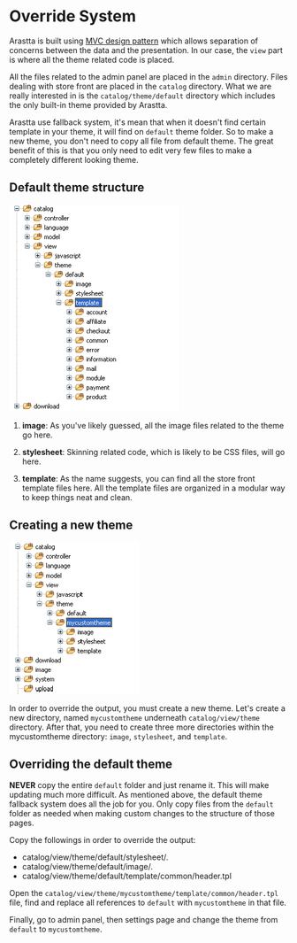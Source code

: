 Override System
===============

Arastta is built using [MVC design pattern](docs/developers/mvc-structure) which allows separation of concerns between the data and the presentation. In our case, the `view` part is where all the theme related code is placed.

All the files related to the admin panel are placed in the `admin` directory. Files dealing with store front are placed in the `catalog` directory. What we are really interested in is the `catalog/theme/default` directory which includes the only built-in theme provided by Arastta.

Arastta use fallback system, it's mean that when it doesn't find certain template in your theme, it will find on `default` theme folder. So to make a new theme, you don't need to copy all file from default theme. The great benefit of this is that you only need to edit very few files to make a completely different looking theme.

Default theme structure
-----------------------

![override system folders](_images/override-system-folders.png)

1. **image**: As you've likely guessed, all the image files related to the theme go here.

2. **stylesheet**: Skinning related code, which is likely to be CSS files, will go here.

3. **template**: As the name suggests, you can find all the store front template files here. All the template files are organized in a modular way to keep things neat and clean.

Creating a new theme
--------------------

![override system custom theme](_images/override-system-custom.png)

In order to override the output, you must create a new theme. Let's create a new directory, named `mycustomtheme` underneath `catalog/view/theme` directory. After that, you need to create three more directories within the mycustomtheme directory: `image`, `stylesheet`, and `template`.

Overriding the default theme
----------------------------

**NEVER** copy the entire `default` folder and just rename it. This will make updating much more difficult. As mentioned above, the default theme fallback system does all the job for you. Only copy files from the `default` folder as needed when making custom changes to the structure of those pages.

Copy the followings in order to override the output:

* catalog/view/theme/default/stylesheet/*.* 
* catalog/view/theme/default/image/*.*
* catalog/view/theme/default/template/common/header.tpl

Open the `catalog/view/theme/mycustomtheme/template/common/header.tpl` file, find and replace all references to `default` with `mycustomtheme` in that file.

Finally, go to admin panel, then settings page and change the theme from `default` to `mycustomtheme`.